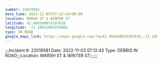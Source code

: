 ```yaml
---
number: 22019581
date_time: 2022-11-03T07:12:43+00:00
location: MARSH ST & WINTER ST
latitude: 42.406360019187616
longitude: -71.19821004159665
type: IN ROAD
google_maps_link: https://maps.google.com/?q=42.406360019187616,-71.19821004159665
---
```


;;;Incident #: 22019581  Date: 2022-11-03 07:12:43   Type: DEBRIS IN ROAD;;;Location: MARSH ST & WINTER ST;;;;;;
